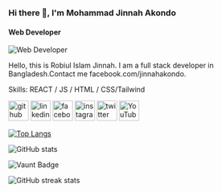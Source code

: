 ### Hi there 👋, I'm Mohammad Jinnah Akondo
#### Web Developer
![Web Developer](https://imagekit.io/tools/asset-public-link?detail=%7B%22name%22%3A%2220250315_114440.jpg%22%2C%22type%22%3A%22image%2Fjpeg%22%2C%22signedurl_expire%22%3A%222028-03-14T06%3A18%3A05.140Z%22%2C%22signedUrl%22%3A%22https%3A%2F%2Fmedia-hosting.imagekit.io%2F%2F105383261dab4133%2F20250315_114440.jpg%3FExpires%3D1836627485%26Key-Pair-Id%3DK2ZIVPTIP2VGHC%26Signature%3DebJTG5njHy9NG9FtKnO~BTGrLo3J~LWUgvM2ScEWaWb0wDHqTLiKqaNTJ5fHUNoGq5dYsUAKwiHDxEpBpSBmhkpe9K~vEf8qOHmZD3B5vMM0HVs645aNglQUfHSdAJTwdspwhYTUHSMvlfza6ja7PQhAGxmIYJQKTNaUYHEv0hSa4X~K51dUl-Htf3sz4kK6oCSg46tYKyxCCkN9YbKHoyc6CxPCd0IXQQaSoMpY6v96Nzcu0zTQNgMp7LKGuzuww4Vunq5vxsUiPpIYge4lFX8m3Zyvw1JBCjnfecWeQd8-sc4wYAmuuhttps://www.facebook.com/mdjinnahakondo/posts/https://www.facebook.com/mdjinnahakondo/posts/https://imagekit.io/tools/asset-public-link?detail=%7B%22name%22%3A%2220250315_114440.jpg%22%2C%22type%22%3A%22image%2Fjpeg%22%2C%22signedurl_expire%22%3A%222028-03-14T06%3A39%3A14.081Z%22%2C%22signedUrl%22%3A%22https%3A%2F%2Fmedia-hosting.imagekit.io%2F%2F368b5911b156426c%2F20250315_114440.jpg%3FExpires%3D1836628754%26Key-Pair-Id%3DK2ZIVPTIP2VGHC%26Signature%3DAsFyRSVwFdgu2cJR3SJlvBL4SO4v3C9J5rNC497xcIRQhtlUGa9WadmUXZuuTLk1nZAW8F3iPPg-iW71jzgy5pYXjNenyXW2pSYCczJIDwOYyl6v9A2WTuuqee00CaqDVz05ogXS67SNgM6a5IEVvFCYct~mTJsyZAV5iV-~xFj-ziVw5S-AdDnbGaAYTY8Bo8Fot2kiEUzN32deK9RSLf~elpya4FotpDYEld348GkYR38QDBKSWv~sH2FIUmyS1hKZqaOnSJ4Q8AP-xPN177cEYLu1tK6jRXTpy1S7jOyvnncUczEeKesuD-RbIT2HXZDTCplW2pUOUBBMoO1h9g__%22%7D~tCGnd7SqaSIsDhjwA__%22%7D)

Hello, this is Robiul Islam Jinnah. I am a full stack developer in Bangladesh.Contact me facebook.com/jinnahakondo.

Skills:  REACT / JS / HTML / CSS/Tailwind



[<img src='https://cdn.jsdelivr.net/npm/simple-icons@3.0.1/icons/github.svg' alt='github' height='40'>](https://github.com/jinnahakondo)  [<img src='https://cdn.jsdelivr.net/npm/simple-icons@3.0.1/icons/linkedin.svg' alt='linkedin' height='40'>](https://www.linkedin.com/in/jinnahakondo/)  [<img src='https://cdn.jsdelivr.net/npm/simple-icons@3.0.1/icons/facebook.svg' alt='facebook' height='40'>](https://www.facebook.com/mdjinnahakondo)  [<img src='https://cdn.jsdelivr.net/npm/simple-icons@3.0.1/icons/instagram.svg' alt='instagram' height='40'>](https://www.instagram.com/jinnahakondo/)  [<img src='https://cdn.jsdelivr.net/npm/simple-icons@3.0.1/icons/twitter.svg' alt='twitter' height='40'>](https://twitter.com/jinnahakond)  [<img src='https://cdn.jsdelivr.net/npm/simple-icons@3.0.1/icons/youtube.svg' alt='YouTube' height='40'>](https://www.youtube.com/channel/jinnahakondo)  

[![Top Langs](https://github-readme-stats.vercel.app/api/top-langs/?username=jinnahakondo)](https://github.com/anuraghazra/github-readme-stats)

![GitHub stats](https://github-readme-stats.vercel.app/api?username=jinnahakondo&show_icons=true&count_private=true)  

![Vaunt Badge](https://api.vaunt.dev/v1/github/entities/jinnahakondo/contributions?format=svg&private=true)  

![GitHub streak stats](https://streak-stats.demolab.com/?user=jinnahakondo)  




